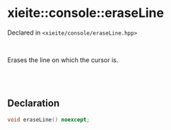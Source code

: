 # xieite::console::eraseLine
Declared in `<xieite/console/eraseLine.hpp>`

<br/>

Erases the line on which the cursor is.

<br/><br/>

## Declaration
```cpp
void eraseLine() noexcept;
```
